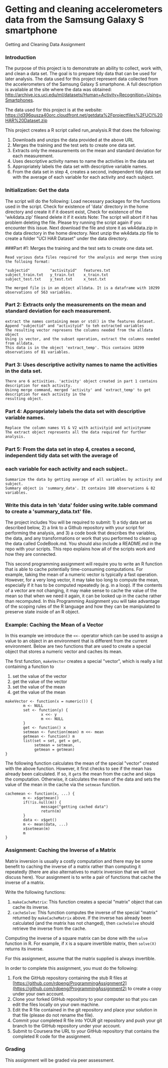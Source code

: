 # Getting and cleaning accelerometers data from the Samsung Galaxy S smartphone
Getting and Cleaning Data Assignment 
### Introduction

The purpose of this project is to demonstrate an ability to collect, work with, and clean a data set. 
The goal is to prepare tidy data that can be used for later analysis. The data used for this project 
represent data collected from the accelerometers of the Samsung Galaxy S smartphone. 
A full description is available at the site where the data was obtained:
http://archive.ics.uci.edu/ml/datasets/Human+Activity+Recognition+Using+Smartphones.

The data used for this project is at the website:
https://d396qusza40orc.cloudfront.net/getdata%2Fprojectfiles%2FUCI%20HAR%20Dataset.zip

This project creates a R script called run_analysis.R that does the following:

1) Downloads and unzips the data provided at the above URL
1) Merges the training and the test sets to create one data set.
2) Extracts only the measurements on the mean and standard deviation for each measurement.
3) Uses descriptive activity names to name the activities in the data set
4) Appropriately labels the data set with descriptive variable names.
5) From the data set in step 4, creates a second, independent tidy data set with the average
   of each variable for each activity and each subject.


### Initialization: Get the data

The script will do the following:
	Load necessary packages for the functions used in the script.
	Check for existence of 'data' directory in the home directory and create it if it doesnt exist,
	Check for existence of the 'wk4data.zip' fileand delete it if it exists 
		Note: The script will abort if it has problem deleting the file. 
		Please try running the script again if you encounter this issue.
	Next download the file and store it as wk4data.zip in the data directory in the home directory.
	Next unzip the wk4data.zip file to create a folder "UCI HAR Dataset" under the data directory.

###Part #1: Merges the training and the test sets to create one data set. 

    Read various data files required for the analysis and merge them using the folloing format:
	
	"subjectid"			"activityid"   features.txt
	subject_train.txt   y_train.txt	   x_train.txt
	subject_test.txt	y_test.txt	   x_test.txt

	The merged file is in an object alldata. It is a dataframe with 10299 observations of 563 variables.
	
	
### Part 2: Extracts only the measurements on the mean and standard deviation for each measurement. ###

	extract the names containing mean or std() in the features dataset.
	Append "subjectid" and "activityid" to teh extracted variables
	The resulting vector represens the columns needed from the alldata object
	Using is vector, and the subset operation, extract the columns needed from alldata.
	This data is in the object 'extract_temp'. This contains 10299 observations of 81 variables.

### Part 3: Uses descriptive activity names to name the activities in the data set. ### 

	There are 6 activities. 'activity' object created in part 1 contains description for each activity.
	Usinng merge command, merged 'activity' and 'extract_temp' to get description for each activity in the 
	resulting object.
	
### Part 4: Appropriately labels the data set with descriptive variable names. ### 

	Replace the column names V1 & V2 with activityid and activityname 
    The extract object represents all the data required for further analysis.
		
### Part 5: From the data set in step 4, creates a second, independent tidy data set with the average of    ###
###         each variable for each activity and each subject..                                              ### 

	Summarize the data by getting average of all variables by activity and subject.
	Summary object is 'summary_data'. It contains 180 observations & 82 variables.

### Write this data in teh 'data' folder using write.table command to create a 'summary_data.txt' file.

   
   
   
   
   
   
The project includes You will be required to submit: 1) a tidy data set as described below, 
2) a link to a Github repository with your script for performing the analysis, and 
3) a code book that describes the variables, the data, 
and any transformations or work that you performed to clean up the data called CodeBook.md. 
You should also include a README.md in the repo with your scripts.
This repo explains how all of the scripts work and how they are connected.

This second programming assignment will require you to write an R
function that is able to cache potentially time-consuming computations.
For example, taking the mean of a numeric vector is typically a fast
operation. However, for a very long vector, it may take too long to
compute the mean, especially if it has to be computed repeatedly (e.g.
in a loop). If the contents of a vector are not changing, it may make
sense to cache the value of the mean so that when we need it again, it
can be looked up in the cache rather than recomputed. In this
Programming Assignment you will take advantage of the scoping rules of
the R language and how they can be manipulated to preserve state inside
of an R object.

### Example: Caching the Mean of a Vector

In this example we introduce the `<<-` operator which can be used to
assign a value to an object in an environment that is different from the
current environment. Below are two functions that are used to create a
special object that stores a numeric vector and caches its mean.

The first function, `makeVector` creates a special "vector", which is
really a list containing a function to

1.  set the value of the vector
2.  get the value of the vector
3.  set the value of the mean
4.  get the value of the mean

<!-- -->

    makeVector <- function(x = numeric()) {
            m <- NULL
            set <- function(y) {
                    x <<- y
                    m <<- NULL
            }
            get <- function() x
            setmean <- function(mean) m <<- mean
            getmean <- function() m
            list(set = set, get = get,
                 setmean = setmean,
                 getmean = getmean)
    }

The following function calculates the mean of the special "vector"
created with the above function. However, it first checks to see if the
mean has already been calculated. If so, it `get`s the mean from the
cache and skips the computation. Otherwise, it calculates the mean of
the data and sets the value of the mean in the cache via the `setmean`
function.

    cachemean <- function(x, ...) {
            m <- x$getmean()
            if(!is.null(m)) {
                    message("getting cached data")
                    return(m)
            }
            data <- x$get()
            m <- mean(data, ...)
            x$setmean(m)
            m
    }

### Assignment: Caching the Inverse of a Matrix

Matrix inversion is usually a costly computation and there may be some
benefit to caching the inverse of a matrix rather than computing it
repeatedly (there are also alternatives to matrix inversion that we will
not discuss here). Your assignment is to write a pair of functions that
cache the inverse of a matrix.

Write the following functions:

1.  `makeCacheMatrix`: This function creates a special "matrix" object
    that can cache its inverse.
2.  `cacheSolve`: This function computes the inverse of the special
    "matrix" returned by `makeCacheMatrix` above. If the inverse has
    already been calculated (and the matrix has not changed), then
    `cacheSolve` should retrieve the inverse from the cache.

Computing the inverse of a square matrix can be done with the `solve`
function in R. For example, if `X` is a square invertible matrix, then
`solve(X)` returns its inverse.

For this assignment, assume that the matrix supplied is always
invertible.

In order to complete this assignment, you must do the following:

1.  Fork the GitHub repository containing the stub R files at
    [https://github.com/rdpeng/ProgrammingAssignment2](https://github.com/rdpeng/ProgrammingAssignment2)
    to create a copy under your own account.
2.  Clone your forked GitHub repository to your computer so that you can
    edit the files locally on your own machine.
3.  Edit the R file contained in the git repository and place your
    solution in that file (please do not rename the file).
4.  Commit your completed R file into YOUR git repository and push your
    git branch to the GitHub repository under your account.
5.  Submit to Coursera the URL to your GitHub repository that contains
    the completed R code for the assignment.

### Grading

This assignment will be graded via peer assessment.
